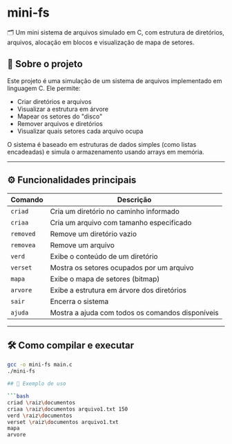 # mini-fs

🗂️ Um mini sistema de arquivos simulado em C, com estrutura de diretórios, arquivos, alocação em blocos e visualização de mapa de setores.

## 📌 Sobre o projeto

Este projeto é uma simulação de um sistema de arquivos implementado em linguagem C. Ele permite:

- Criar diretórios e arquivos
- Visualizar a estrutura em árvore
- Mapear os setores do "disco"
- Remover arquivos e diretórios
- Visualizar quais setores cada arquivo ocupa

O sistema é baseado em estruturas de dados simples (como listas encadeadas) e simula o armazenamento usando arrays em memória.

---

## ⚙️ Funcionalidades principais

| Comando       | Descrição |
|---------------|-----------|
| `criad`       | Cria um diretório no caminho informado |
| `criaa`       | Cria um arquivo com tamanho especificado |
| `removed`     | Remove um diretório vazio |
| `removea`     | Remove um arquivo |
| `verd`        | Exibe o conteúdo de um diretório |
| `verset`      | Mostra os setores ocupados por um arquivo |
| `mapa`        | Exibe o mapa de setores (bitmap) |
| `arvore`      | Exibe a estrutura em árvore dos diretórios |
| `sair`        | Encerra o sistema |
| `ajuda`       | Mostra a ajuda com todos os comandos disponíveis |

---

## 🛠️ Como compilar e executar

```bash
gcc -o mini-fs main.c
./mini-fs

## 🧪 Exemplo de uso

```bash
criad \raiz\documentos
criaa \raiz\documentos arquivo1.txt 150
verd \raiz\documentos
verset \raiz\documentos arquivo1.txt
mapa
arvore

